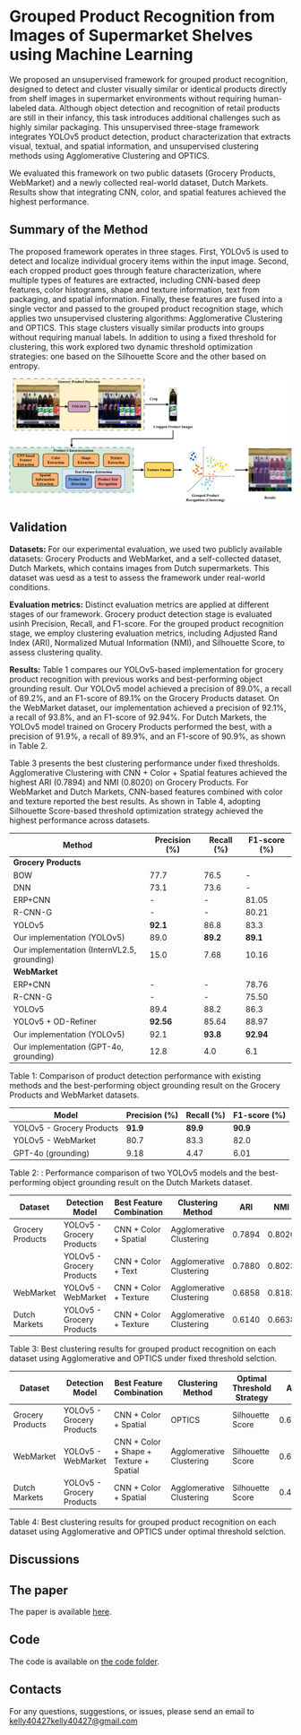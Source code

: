 # Grouped Product Recognition from Images of Supermarket Shelves using Machine Learning
We proposed an unsupervised framework for grouped product recognition, designed to detect and cluster visually similar or identical products directly from shelf images in supermarket environments without requiring human-labeled data. Although object detection and recognition of retail products are still in their infancy, this task introduces additional challenges such as highly similar packaging. This unsupervised three-stage framework integrates YOLOv5 product detection, product characterization that extracts visual, textual, and spatial information, and unsupervised clustering methods using Agglomerative Clustering and OPTICS.

We evaluated this framework on two public datasets (Grocery Products, WebMarket) and a newly collected real-world dataset, Dutch Markets. Results show that integrating CNN, color, and spatial features achieved the highest performance.

## Summary of the Method
The proposed framework operates in three stages. First, YOLOv5 is used to detect and localize individual grocery items within the input image. Second, each cropped product goes through feature characterization, where multiple types of features are extracted, including CNN-based deep features, color histograms, shape and texture information, text from packaging, and spatial information. Finally, these features are fused into a single vector and passed to the grouped product recognition stage, which applies two unsupervised clustering algorithms: Agglomerative Clustering and OPTICS. This stage clusters visually similar products into groups without requiring manual labels. In addition to using a fixed threshold for clustering, this work explored two dynamic threshold optimization strategies: one based on the Silhouette Score and the other based on entropy.

![Grouped product recognition framwork](paper/project_process.drawio.png)

## Validation
**Datasets:** For our experimental evaluation, we used two publicly available datasets: Grocery Products and WebMarket, and a self-collected dataset, Dutch Markets, which contains images from Dutch supermarkets. This dataset was uesd as a test to assess the framework under real-world conditions.

**Evaluation metrics:** Distinct evaluation metrics are applied at different stages of our framework. Grocery product detection stage is evaluated usinh Precision, Recall, and F1-score. For the grouped product recognition stage, we employ clustering evaluation metrics, including Adjusted Rand Index (ARI), Normalized Mutual Information (NMI), and Silhouette Score, to assess clustering quality.

**Results:** Table 1 compares our YOLOv5-based implementation for grocery product recognition with previous works and best-performing object grounding result. Our YOLOv5 model achieved a precision of 89.0%, a recall of 89.2%, and an F1-score of 89.1% on the Grocery Products dataset. On the WebMarket dataset, our implementation achieved a precision of 92.1%, a recall of 93.8%, and an F1-score of 92.94%. For Dutch Markets, the YOLOv5 model trained on Grocery Products performed the best, with a precision of 91.9%, a recall of 89.9%, and an F1-score of 90.9%, as shown in Table 2.

Table 3 presents the best clustering performance under fixed thresholds. Agglomerative Clustering with CNN + Color + Spatial features achieved the highest ARI (0.7894) and NMI (0.8020) on Grocery Products. For WebMarket and Dutch Markets, CNN-based features combined with color and texture reported the best results. As shown in Table 4, adopting Silhouette Score-based threshold optimization strategy achieved the highest performance across datasets.

| Method | Precision (%) | Recall (%) | F1-score (%) |
|--------|------|-------|-------|
| **Grocery Products**||||
| BOW | 77.7 | 76.5 | - |
| DNN | 73.1 | 73.6 | - |
| ERP+CNN | - | - | 81.05 |
| R-CNN-G | - | - | 80.21 |
| YOLOv5 | **92.1** | 86.8 | 83.3 |
| Our implementation (YOLOv5) | 89.0 | **89.2** | **89.1** |
| Our implementation (InternVL2.5, grounding) | 15.0 | 7.68 | 10.16 |
| **WebMarket**||||
| ERP+CNN | - | - | 78.76 |
| R-CNN-G | - | - | 75.50 |
| YOLOv5 | 89.4 | 88.2 | 86.3 |
| YOLOv5 + OD-Refiner | **92.56** | 85.64 | 88.97 |
| Our implementation (YOLOv5) | 92.1 | **93.8** | **92.94** |
| Our implementation (GPT-4o, grounding)| 12.8 | 4.0 | 6.1 |

Table 1: Comparison of product detection performance with existing methods and the best-performing object grounding result on the Grocery Products and WebMarket datasets.

| Model                     | Precision (%)    | Recall (%)    | F1-score (%)     |
|---------------------------|------------------|---------------|------------------|
| YOLOv5 - Grocery Products | **91.9**         | **89.9**      | **90.9**         |
| YOLOv5 - WebMarket        | 80.7             | 83.3          | 82.0             |
| GPT-4o (grounding)        | 9.18             | 4.47          | 6.01             |

Table 2: : Performance comparison of two YOLOv5 models and the best-performing object grounding result on the Dutch Markets dataset.

| Dataset      |  Detection Model | Best Feature Combination     | Clustering Method   | ARI   | NMI   | Silhouette Score |
|----------------------|-----------------------------------|------------------------|-----------|---------|---------|-------|
| Grocery Products     | YOLOv5 - Grocery Products | CNN + Color + Spatial  | Agglomerative Clustering   | 0.7894 | 0.8020 | 0.0358 |
|                      | YOLOv5 - Grocery Products | CNN + Color + Text     | Agglomerative Clustering   | 0.7880 | 0.8023 | 0.0413 |
| WebMarket            | YOLOv5 - WebMarket        | CNN + Color + Texture  | Agglomerative Clustering   | 0.6858 | 0.8183 | -0.0320 |
| Dutch Markets        | YOLOv5 - Grocery Products | CNN + Color + Texture  | Agglomerative Clustering   | 0.6140| 0.6638| 0.0821 |

Table 3: Best clustering results for grouped product recognition on each dataset using Agglomerative and OPTICS under fixed threshold selction.

| Dataset      |  Detection Model | Best Feature Combination     | Clustering Method   | Optimal Threshold Strategy | ARI   | NMI   | Silhouette Score |
|----------------------|-----------------------------------|------------------------|-----------|---------|---------|-------|------|
| Grocery Products     | YOLOv5 - Grocery Products | CNN + Color + Spatial  | OPTICS   | Silhouette Score | 0.6545 | 0.7122 | -0.0683 |
| WebMarket            | YOLOv5 - WebMarket        | CNN + Color + Shape + Texture + Spatial   | Agglomerative Clustering   | Silhouette Score | 0.6061 | 0.7596 | -0.0608 |
| Dutch Markets        | YOLOv5 - Grocery Products | CNN + Color + Spatial  | Agglomerative Clustering   |  Silhouette Score | 0.4968 | 0.5891 | -0.0588 | 

Table 4: Best clustering results for grouped product recognition on each dataset using Agglomerative and OPTICS under optimal threshold selction.

## Discussions 

## The paper
The paper is available [here](https://essay.utwente.nl/107957/).

## Code
The code is available on [the code folder](code/).

## Contacts
For any questions, suggestions, or issues, please send an email to [kelly40427kelly40427@gmail.com](kelly40427kelly40427@gmail.com)


